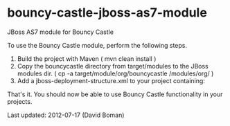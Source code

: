 bouncy-castle-jboss-as7-module
==============================

JBoss AS7 module for Bouncy Castle

To use the Bouncy Castle module, perform the following steps.

1. Build the project with Maven 
   ( mvn clean install )
2. Copy the bouncycastle directory from target/modules to the JBoss modules dir.
   ( cp -a target/module/org/bouncycastle <jboss-as-basedir>/modules/org/ )
3. Add a jboss-deployment-structure.xml to your project containing:

<jboss-deployment-structure>
    <deployment>
        <dependencies>
            <module name="org.bouncycastle" slot="main" export="true" />
        </dependencies>
    </deployment>
</jboss-deployment-structure>


That's it. You should now be able to use Bouncy Castle functionality in your projects.


Last updated: 2012-07-17 (David Boman)

